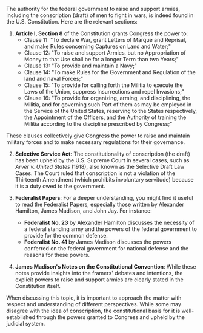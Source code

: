 The authority for the federal government to raise and support armies, including the conscription (draft) of men to fight in wars, is indeed found in the U.S. Constitution. Here are the relevant sections:

1. **Article I, Section 8** of the Constitution grants Congress the power to:
   - Clause 11: "To declare War, grant Letters of Marque and Reprisal, and make Rules concerning Captures on Land and Water;"
   - Clause 12: "To raise and support Armies, but no Appropriation of Money to that Use shall be for a longer Term than two Years;"
   - Clause 13: "To provide and maintain a Navy;"
   - Clause 14: "To make Rules for the Government and Regulation of the land and naval Forces;"
   - Clause 15: "To provide for calling forth the Militia to execute the Laws of the Union, suppress Insurrections and repel Invasions;"
   - Clause 16: "To provide for organizing, arming, and disciplining, the Militia, and for governing such Part of them as may be employed in the Service of the United States, reserving to the States respectively, the Appointment of the Officers, and the Authority of training the Militia according to the discipline prescribed by Congress;"

These clauses collectively give Congress the power to raise and maintain military forces and to make necessary regulations for their governance.

2. **Selective Service Act**: The constitutionality of conscription (the draft) has been upheld by the U.S. Supreme Court in several cases, such as *Arver v. United States* (1918), also known as the Selective Draft Law Cases. The Court ruled that conscription is not a violation of the Thirteenth Amendment (which prohibits involuntary servitude) because it is a duty owed to the government.

3. **Federalist Papers**: For a deeper understanding, you might find it useful to read the Federalist Papers, especially those written by Alexander Hamilton, James Madison, and John Jay. For instance:
   - **Federalist No. 23** by Alexander Hamilton discusses the necessity of a federal standing army and the powers of the federal government to provide for the common defense.
   - **Federalist No. 41** by James Madison discusses the powers conferred on the federal government for national defense and the reasons for these powers.

4. **James Madison's Notes on the Constitutional Convention**: While these notes provide insights into the framers' debates and intentions, the explicit powers to raise and support armies are clearly stated in the Constitution itself.

When discussing this topic, it is important to approach the matter with respect and understanding of different perspectives. While some may disagree with the idea of conscription, the constitutional basis for it is well-established through the powers granted to Congress and upheld by the judicial system.
